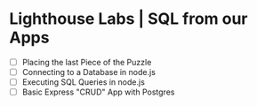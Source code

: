 # Lighthouse Labs | SQL from our Apps

* [ ] Placing the last Piece of the Puzzle
* [ ] Connecting to a Database in node.js
* [ ] Executing SQL Queries in node.js
* [ ] Basic Express "CRUD" App with Postgres
